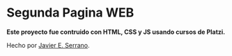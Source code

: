 # Segunda Pagina WEB

 __Este proyecto fue contruido con HTML, CSS y JS usando cursos de Platzi.__
 
 Hecho por [Javier E. Serrano](https://github.com/JavierSerranoAlvarado "Perfil GitHub").

